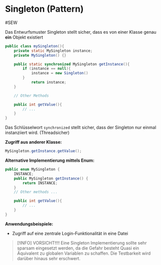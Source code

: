 # Singleton (Pattern)
#SEW 

Das Entwurfsmuster Singleton stellt sicher, dass es von einer Klasse genau **ein** Objekt existiert

```java
public class mySingleton(){
	private static MySingleton instance;
	private MySingleton() {}

	public static synchronized MySingleton getInstance(){
		if (instance == null){
			instance = new Singleton()
		}
			return instance; 
	}

	// Other Methods

	public int getValue(){
		// ...
	}
}
```

Das Schlüsselwort `synchronized` stellt sicher, dass der Singleton nur einmal instanziiert wird. (Threadsicher)

**Zugriff aus anderer Klasse:**
```java
MySingleton.getInstance.getValue();
```

**Alternative Implementierung mittels Enum:**
```java
public enum MySingleton {
	INSTANCE;
	public MySingleton getInstance() {
		return INSTANCE;
	}
	// Other methods ...

	public int getValue(){
		// ...
	}
}
```

**Anwendungsbeispiele:**
- Zugriff auf eine zentrale Login-Funktionalität in eine Datei


>[!INFO] VORSICHT!!!!
>Eine Singleton Implementierung sollte sehr sparsam eingesetzt werden, da die Gefahr besteht Quasi ein Äquivalent zu globalen Variablen zu schaffen. Die Testbarkeit wird darüber hinaus sehr erschwert.
